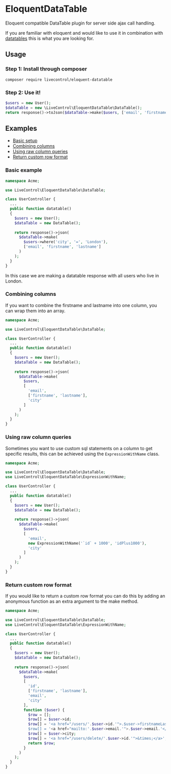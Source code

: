 # EloquentDataTable
Eloquent compatible DataTable plugin for server side ajax call handling.

If you are familiar with eloquent and would like to use it in combination with [datatables](https://www.datatables.net/) this is what you are looking for.

## Usage

### Step 1: Install through composer
```composer require livecontrol/eloquent-datatable```

### Step 2: Use it!
```php
$users = new User();
$dataTable = new \LiveControl\EloquentDataTable\DataTable();
return response()->toJson($dataTable->make($users, ['email', 'firstname', 'lastname']));
```

## Examples

- [Basic setup](#basic-example)
- [Combining columns](#combining-columns)
- [Using raw column queries](#using-raw-column-queries)
- [Return custom row format](#return-custom-row-format)

### Basic example
```php
namespace Acme;

use LiveControl\EloquentDataTable\DataTable;

class UserController {
  ...
  public function datatable()
  {
    $users = new User();
    $dataTable = new DataTable();
    
    return response()->json(
      $dataTable->make(
        $users->where('city', '=', 'London'),
        ['email', 'firstname', 'lastname']
      )
    );
  }
}
```
In this case we are making a datatable response with all users who live in London.

### Combining columns
If you want to combine the firstname and lastname into one column, you can wrap them into an array.
```php
namespace Acme;

use LiveControl\EloquentDataTable\DataTable;

class UserController {
  ...
  public function datatable()
  {
    $users = new User();
    $dataTable = new DataTable();
    
    return response()->json(
      $dataTable->make(
        $users,
        [
          'email',
          ['firstname', 'lastname'],
          'city'
        ]
      )
    );
  }
}
```
### Using raw column queries
Sometimes you want to use custom sql statements on a column to get specific results,
this can be achieved using the `ExpressionWithName` class.
```php
namespace Acme;

use LiveControl\EloquentDataTable\DataTable;
use LiveControl\EloquentDataTable\ExpressionWithName;

class UserController {
  ...
  public function datatable()
  {
    $users = new User();
    $dataTable = new DataTable();
    
    return response()->json(
      $dataTable->make(
        $users,
        [
          'email',
          new ExpressionWithName('`id` + 1000', 'idPlus1000'),
          'city'
        ]
      )
    );
  }
}
```

### Return custom row format
If you would like to return a custom row format you can do this by adding an anonymous function as an extra argument to the make method.
```php
namespace Acme;

use LiveControl\EloquentDataTable\DataTable;
use LiveControl\EloquentDataTable\ExpressionWithName;

class UserController {
  ...
  public function datatable()
  {
    $users = new User();
    $dataTable = new DataTable();
    
    return response()->json(
      $dataTable->make(
        $users,
        [
          'id',
          ['firstname', 'lastname'],
          'email',
          'city'
        ],
        function ($user) {
          $row = [];
          $row[] = $user->id;
          $row[] = '<a href="/users/'.$user->id.'">.$user->firstnameLastname.'</a>';
          $row[] = '<a href="mailto:'.$user->email.'">.$user->email.'</a>';
          $row[] = $user->city;
          $row[] = '<a href="/users/delete/'.$user->id.'">&times;</a>';
          return $row;
        }
      )
    );
  }
}
```